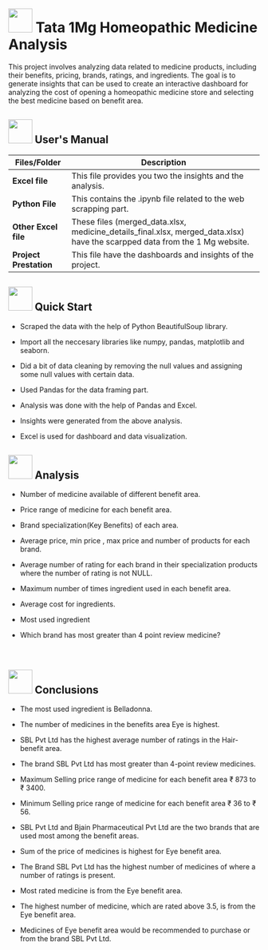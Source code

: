 # <img src=https://notion-emojis.s3-us-west-2.amazonaws.com/prod/svg-twitter/1f48a.svg width="48" height="48"> Tata 1Mg Homeopathic Medicine Analysis

This project involves analyzing data related to medicine products, including their benefits, pricing, brands, ratings, and ingredients. The goal is to generate insights that can be used to create an interactive dashboard for analyzing the cost of opening a homeopathic medicine store and selecting the best medicine based on benefit area. 


##  <img src="https://user-images.githubusercontent.com/106439762/181935629-b3c47bd3-77fb-4431-a11c-ff8ba0942b63.gif" width="48" height="48"> **User's Manual**

| Files/Folder| Description |
| ------------- | ------------- |
| **Excel file** | This file provides you two the insights and the analysis.  |
| **Python File** | This contains the .ipynb file related to the web scrapping part.  |
| **Other Excel file** | These files (merged_data.xlsx, medicine_details_final.xlsx, merged_data.xlsx) have the scarpped data from the 1 Mg website. |
| **Project Prestation** | This file have the dashboards and insights of the project. |

## <img src="https://user-images.githubusercontent.com/106439762/181937125-2a4b22a3-f8a9-4226-bbd3-df972f9dbbc4.gif" width="48" height="48" > Quick Start

- Scraped the data with the help of Python BeautifulSoup library.

- Import all the neccesary libraries like numpy, pandas, matplotlib and seaborn.

- Did a bit of data cleaning by removing the null values and assigning some null values with certain data.

- Used Pandas for the data framing part.

- Analysis was done with the help of Pandas and Excel.

- Insights were generated from the above analysis.

- Excel is used for dashboard and data visualization.

##  <img src="https://user-images.githubusercontent.com/106439762/178428775-03d67679-9aa4-4b08-91e9-6eb6ed8faf66.gif"  width="48" height="48"> Analysis

- Number of medicine available of different benefit area.

- Price range of medicine for each benefit area.

- Brand specialization(Key Benefits) of each area.

- Average price, min price , max price and number of products for each brand.

- Average number of rating for each brand in their specialization products where  the number of rating is not NULL.

- Maximum number of times ingredient used in each benefit area.

- Average cost for ingredients.

- Most used ingredient

- Which brand has most greater than 4 point review medicine?

<br>

## <img src="https://user-images.githubusercontent.com/108053296/185796560-b5035cfb-d8e4-4b61-b6fe-e0e75487bd94.gif" width="48" height="48" > Conclusions

- The most used ingredient is Belladonna.

- The number of medicines in the benefits area Eye is highest.

- SBL Pvt Ltd has the highest average number of ratings in the Hair-benefit area.

- The brand SBL Pvt Ltd has most greater than 4-point review medicines.

- Maximum Selling price range of medicine for each benefit area ₹ 873 to ₹ 3400.

- Minimum Selling price range of medicine for each benefit area ₹ 36 to ₹ 56.

- SBL Pvt Ltd and Bjain Pharmaceutical Pvt Ltd are the two brands that are used most among the benefit areas.

- Sum of the price of medicines is highest for Eye benefit area.

- The Brand SBL Pvt Ltd has the highest number of medicines of where a number of ratings is present.

- Most rated medicine is from the Eye benefit area.

- The highest number of medicine, which are rated above 3.5, is from the Eye benefit area.

- Medicines of Eye benefit area would be recommended to purchase or from the brand SBL Pvt Ltd. 
